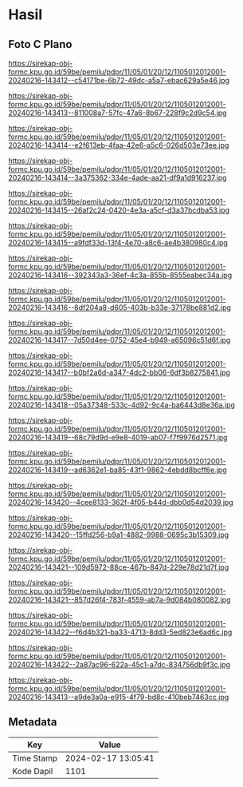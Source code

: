# Hasil

## Foto C Plano

https://sirekap-obj-formc.kpu.go.id/59be/pemilu/pdpr/11/05/01/20/12/1105012012001-20240216-143412--c54171be-6b72-49dc-a5a7-ebac629a5e46.jpg

https://sirekap-obj-formc.kpu.go.id/59be/pemilu/pdpr/11/05/01/20/12/1105012012001-20240216-143413--811008a7-57fc-47a6-8b67-228f9c2d9c54.jpg

https://sirekap-obj-formc.kpu.go.id/59be/pemilu/pdpr/11/05/01/20/12/1105012012001-20240216-143414--e2f613eb-4faa-42e6-a5c6-026d503e73ee.jpg

https://sirekap-obj-formc.kpu.go.id/59be/pemilu/pdpr/11/05/01/20/12/1105012012001-20240216-143414--3a375362-334e-4ade-aa21-df9a1d916237.jpg

https://sirekap-obj-formc.kpu.go.id/59be/pemilu/pdpr/11/05/01/20/12/1105012012001-20240216-143415--26af2c24-0420-4e3a-a5cf-d3a37bcdba53.jpg

https://sirekap-obj-formc.kpu.go.id/59be/pemilu/pdpr/11/05/01/20/12/1105012012001-20240216-143415--a9fdf33d-13f4-4e70-a8c6-ae4b380980c4.jpg

https://sirekap-obj-formc.kpu.go.id/59be/pemilu/pdpr/11/05/01/20/12/1105012012001-20240216-143416--392343a3-36ef-4c3a-855b-8555eabec34a.jpg

https://sirekap-obj-formc.kpu.go.id/59be/pemilu/pdpr/11/05/01/20/12/1105012012001-20240216-143416--8df204a8-d605-403b-b33e-37178be881d2.jpg

https://sirekap-obj-formc.kpu.go.id/59be/pemilu/pdpr/11/05/01/20/12/1105012012001-20240216-143417--7d50d4ee-0752-45e4-b949-a65096c51d6f.jpg

https://sirekap-obj-formc.kpu.go.id/59be/pemilu/pdpr/11/05/01/20/12/1105012012001-20240216-143417--b0bf2a6d-a347-4dc2-bb06-6df3b8275841.jpg

https://sirekap-obj-formc.kpu.go.id/59be/pemilu/pdpr/11/05/01/20/12/1105012012001-20240216-143418--05a37348-533c-4d92-9c4a-ba6443d8e36a.jpg

https://sirekap-obj-formc.kpu.go.id/59be/pemilu/pdpr/11/05/01/20/12/1105012012001-20240216-143419--68c79d9d-e9e8-4019-ab07-f7f9976d2571.jpg

https://sirekap-obj-formc.kpu.go.id/59be/pemilu/pdpr/11/05/01/20/12/1105012012001-20240216-143419--ad6362e1-ba85-43f1-9862-4ebdd8bcff6e.jpg

https://sirekap-obj-formc.kpu.go.id/59be/pemilu/pdpr/11/05/01/20/12/1105012012001-20240216-143420--4cee8133-362f-4f05-b44d-dbb0d54d2039.jpg

https://sirekap-obj-formc.kpu.go.id/59be/pemilu/pdpr/11/05/01/20/12/1105012012001-20240216-143420--15ffd256-b9a1-4882-9988-0695c3b15309.jpg

https://sirekap-obj-formc.kpu.go.id/59be/pemilu/pdpr/11/05/01/20/12/1105012012001-20240216-143421--109d5972-88ce-467b-847d-229e78d21d7f.jpg

https://sirekap-obj-formc.kpu.go.id/59be/pemilu/pdpr/11/05/01/20/12/1105012012001-20240216-143421--857d26f4-783f-4559-ab7a-9d084b080082.jpg

https://sirekap-obj-formc.kpu.go.id/59be/pemilu/pdpr/11/05/01/20/12/1105012012001-20240216-143422--f6d4b321-ba33-4713-8dd3-5ed823e6ad6c.jpg

https://sirekap-obj-formc.kpu.go.id/59be/pemilu/pdpr/11/05/01/20/12/1105012012001-20240216-143422--2a87ac96-622a-45c1-a7dc-834756db9f3c.jpg

https://sirekap-obj-formc.kpu.go.id/59be/pemilu/pdpr/11/05/01/20/12/1105012012001-20240216-143413--a9de3a0a-e915-4f79-bd8c-410beb7463cc.jpg


## Metadata

| Key        | Value               |
| ---------- | ------------------- |
| Time Stamp | 2024-02-17 13:05:41 |
| Kode Dapil | 1101                |



